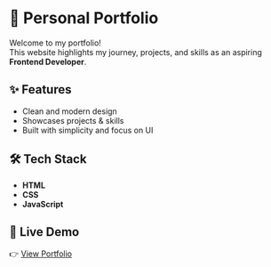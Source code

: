 # 🌟 Personal Portfolio

Welcome to my portfolio!  
This website highlights my journey, projects, and skills as an aspiring **Frontend Developer**.  

## ✨ Features
- Clean and modern design  
- Showcases projects & skills  
- Built with simplicity and focus on UI  

## 🛠️ Tech Stack
- **HTML**  
- **CSS**  
- **JavaScript**  

## 🚀 Live Demo
👉 [View Portfolio]( https://aisha-gupta.github.io/Portfolio/)
